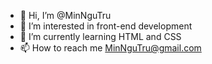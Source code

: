 - 👋 Hi, I’m @MinNguTru
- 👀 I’m interested in front-end development
- 🌱 I’m currently learning HTML and CSS
- 📫 How to reach me MinNguTru@gmail.com

<!---
MinNguTru/MinNguTru is a ✨ special ✨ repository because its `README.md` (this file) appears on your GitHub profile.
You can click the Preview link to take a look at your changes.
--->
